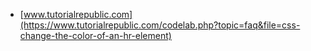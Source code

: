 * [www.tutorialrepublic.com](https://www.tutorialrepublic.com/codelab.php?topic=faq&file=css-change-the-color-of-an-hr-element)
